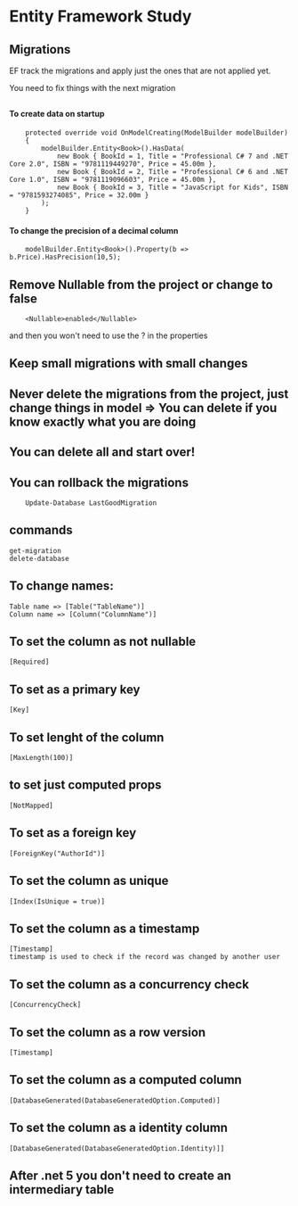 ﻿# Entity Framework Study

## Migrations
EF track the migrations and apply just the ones that are not applied yet.

You need to fix things with the next migration


## 


#### To create data on startup
        protected override void OnModelCreating(ModelBuilder modelBuilder)
        {
            modelBuilder.Entity<Book>().HasData(
                new Book { BookId = 1, Title = "Professional C# 7 and .NET Core 2.0", ISBN = "9781119449270", Price = 45.00m },
                new Book { BookId = 2, Title = "Professional C# 6 and .NET Core 1.0", ISBN = "9781119096603", Price = 45.00m },
                new Book { BookId = 3, Title = "JavaScript for Kids", ISBN = "9781593274085", Price = 32.00m }
            );
        }
 

#### To change the precision of a decimal column
        modelBuilder.Entity<Book>().Property(b => b.Price).HasPrecision(10,5);


## Remove Nullable from the project or change to false
        <Nullable>enabled</Nullable>
and then you won't need to use the ? in the properties


## Keep small migrations with small changes

## Never delete the migrations from the project, just change things in model => You can delete if you know exactly what you are doing
## You can delete all and start over!

## You can rollback the migrations
        Update-Database LastGoodMigration


## commands
    get-migration
    delete-database


## To change names:
    Table name => [Table("TableName")]
    Column name => [Column("ColumnName")]

## To set the column as not nullable
    [Required]

## To set as a primary key
    [Key]

## To set lenght of the column
    [MaxLength(100)]

## to set just computed props
    [NotMapped]

## To set as a foreign key
    [ForeignKey("AuthorId")]

## To set the column as unique
    [Index(IsUnique = true)]

## To set the column as a timestamp
    [Timestamp]
    timestamp is used to check if the record was changed by another user

## To set the column as a concurrency check
    [ConcurrencyCheck]

## To set the column as a row version
    [Timestamp]

## To set the column as a computed column
    [DatabaseGenerated(DatabaseGeneratedOption.Computed)]

## To set the column as a identity column
    [DatabaseGenerated(DatabaseGeneratedOption.Identity)]]



## After .net 5 you don't need to create an intermediary table

